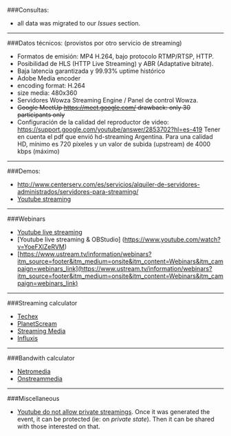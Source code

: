 ###Consultas:
* all data was migrated to our _Issues_ section. 

-----------

###Datos técnicos: (provistos por otro servicio de streaming)
* Formatos de emisión: MP4 H.264, bajo protocolo RTMP/RTSP, HTTP.
* Posibilidad de HLS (HTTP Live Streaming) y ABR (Adaptative bitrate).
* Baja latencia garantizada y 99.93% uptime histórico
* Adobe Media encoder
* encoding format: H.264
* size media: 480x360
* Servidores Wowza Streaming Engine / Panel de control Wowza.
* ~~Google MeetUp https://meet.google.com/  drawback: only 30 participants only~~
* Configuración de la calidad del reproductor de video: https://support.google.com/youtube/answer/2853702?hl=es-419 Tener en cuenta el pdf que envió hd-streaming Argentina. Para una calidad HD, mínimo es 720 píxeles y un valor de subida (upstream) de 4000 kbps (máximo)

------------
###Demos:
* http://www.centerserv.com/es/servicios/alquiler-de-servidores-administrados/servidores-para-streaming/
* [Youtube streaming](https://www.youtube.com/watch?v=1w8sKKCu2UQ)

------------

###Webinars
* [Youtube live streaming](https://www.youtube.com/my_live_events)
* [Youtube live streaming & OBStudio] (https://www.youtube.com/watch?v=YoeFXlZeRVM)
* [https://www.ustream.tv/information/webinars?itm_source=footer&itm_medium=onsite&itm_content=Webinars&itm_campaign=webinars_link](https://www.ustream.tv/information/webinars?itm_source=footer&itm_medium=onsite&itm_content=Webinars&itm_campaign=webinars_link)

------------

###Streaming calculator
* [Techex](http://www.techex.co.uk/streaming-calculator)
* [PlanetScream](http://www.planetstream.net/prices/live-event-calculator.html)
* [Streaming Media](https://streamingmediahosting.com/support/calculator/)
* [Influxis](https://influxis.com/calculator/)

------------

###Bandwith calculator
* [Netromedia](www.netromedia.com/knowledge-centre/bandwidth-calculator/)
* [Onstreammedia](support.onstreammedia.com/streaming_calc.php)

------------

###Miscellaneous
* [Youtube do not allow private streamings](http://forobeta.com/youtube/540111-streaming-privado.html
). Once it was generated the event, it can be protected (ie: on _private state_). Then it can be shared with those interested on that.